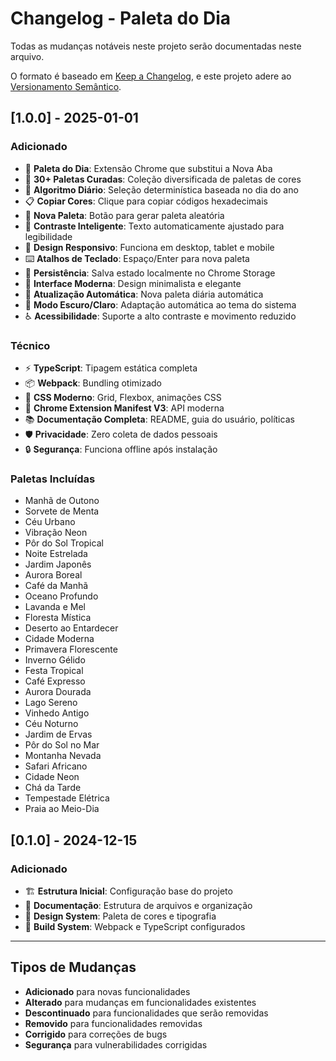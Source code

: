 # Changelog - Paleta do Dia

Todas as mudanças notáveis neste projeto serão documentadas neste arquivo.

O formato é baseado em [Keep a Changelog](https://keepachangelog.com/pt-BR/1.0.0/),
e este projeto adere ao [Versionamento Semântico](https://semver.org/lang/pt-BR/).

## [1.0.0] - 2025-01-01

### Adicionado
- 🎨 **Paleta do Dia**: Extensão Chrome que substitui a Nova Aba
- 🌈 **30+ Paletas Curadas**: Coleção diversificada de paletas de cores
- 📅 **Algoritmo Diário**: Seleção determinística baseada no dia do ano
- 📋 **Copiar Cores**: Clique para copiar códigos hexadecimais
- 🎲 **Nova Paleta**: Botão para gerar paleta aleatória
- 🎯 **Contraste Inteligente**: Texto automaticamente ajustado para legibilidade
- 📱 **Design Responsivo**: Funciona em desktop, tablet e mobile
- ⌨️ **Atalhos de Teclado**: Espaço/Enter para nova paleta
- 💾 **Persistência**: Salva estado localmente no Chrome Storage
- 🎨 **Interface Moderna**: Design minimalista e elegante
- 🔄 **Atualização Automática**: Nova paleta diária automática
- 🌙 **Modo Escuro/Claro**: Adaptação automática ao tema do sistema
- ♿ **Acessibilidade**: Suporte a alto contraste e movimento reduzido

### Técnico
- ⚡ **TypeScript**: Tipagem estática completa
- 📦 **Webpack**: Bundling otimizado
- 🎨 **CSS Moderno**: Grid, Flexbox, animações CSS
- 🔧 **Chrome Extension Manifest V3**: API moderna
- 📚 **Documentação Completa**: README, guia do usuário, políticas
- 🛡️ **Privacidade**: Zero coleta de dados pessoais
- 🔒 **Segurança**: Funciona offline após instalação

### Paletas Incluídas
- Manhã de Outono
- Sorvete de Menta
- Céu Urbano
- Vibração Neon
- Pôr do Sol Tropical
- Noite Estrelada
- Jardim Japonês
- Aurora Boreal
- Café da Manhã
- Oceano Profundo
- Lavanda e Mel
- Floresta Mística
- Deserto ao Entardecer
- Cidade Moderna
- Primavera Florescente
- Inverno Gélido
- Festa Tropical
- Café Expresso
- Aurora Dourada
- Lago Sereno
- Vinhedo Antigo
- Céu Noturno
- Jardim de Ervas
- Pôr do Sol no Mar
- Montanha Nevada
- Safari Africano
- Cidade Neon
- Chá da Tarde
- Tempestade Elétrica
- Praia ao Meio-Dia

## [0.1.0] - 2024-12-15

### Adicionado
- 🏗️ **Estrutura Inicial**: Configuração base do projeto
- 📝 **Documentação**: Estrutura de arquivos e organização
- 🎨 **Design System**: Paleta de cores e tipografia
- 🔧 **Build System**: Webpack e TypeScript configurados

---

## Tipos de Mudanças

- **Adicionado** para novas funcionalidades
- **Alterado** para mudanças em funcionalidades existentes
- **Descontinuado** para funcionalidades que serão removidas
- **Removido** para funcionalidades removidas
- **Corrigido** para correções de bugs
- **Segurança** para vulnerabilidades corrigidas
